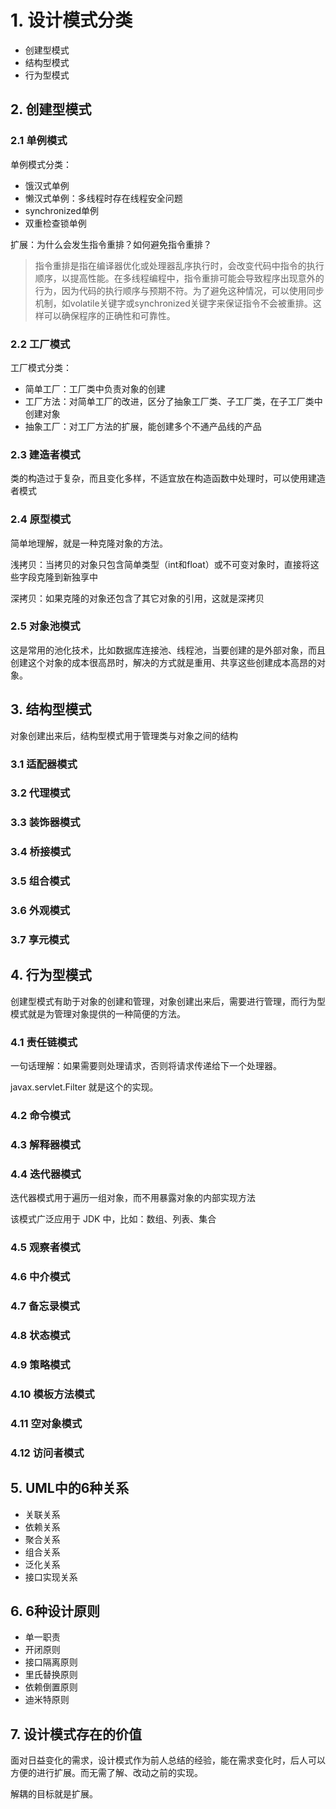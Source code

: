 # 1. 设计模式分类
* 创建型模式
* 结构型模式
* 行为型模式

## 2. 创建型模式
### 2.1 单例模式
单例模式分类：
* 饿汉式单例
* 懒汉式单例：多线程时存在线程安全问题
* synchronized单例
* 双重检查锁单例

扩展：为什么会发生指令重排？如何避免指令重排？
> 指令重排是指在编译器优化或处理器乱序执行时，会改变代码中指令的执行顺序，以提高性能。在多线程编程中，指令重排可能会导致程序出现意外的行为，因为代码的执行顺序与预期不符。为了避免这种情况，可以使用同步机制，如volatile关键字或synchronized关键字来保证指令不会被重排。这样可以确保程序的正确性和可靠性。


### 2.2 工厂模式
工厂模式分类：
* 简单工厂：工厂类中负责对象的创建
* 工厂方法：对简单工厂的改进，区分了抽象工厂类、子工厂类，在子工厂类中创建对象
* 抽象工厂：对工厂方法的扩展，能创建多个不通产品线的产品


### 2.3 建造者模式
类的构造过于复杂，而且变化多样，不适宜放在构造函数中处理时，可以使用建造者模式


### 2.4 原型模式
简单地理解，就是一种克隆对象的方法。

浅拷贝：当拷贝的对象只包含简单类型（int和float）或不可变对象时，直接将这些字段克隆到新独享中

深拷贝：如果克隆的对象还包含了其它对象的引用，这就是深拷贝


### 2.5 对象池模式
这是常用的池化技术，比如数据库连接池、线程池，当要创建的是外部对象，而且创建这个对象的成本很高昂时，解决的方式就是重用、共享这些创建成本高昂的对象。


## 3. 结构型模式
对象创建出来后，结构型模式用于管理类与对象之间的结构

### 3.1 适配器模式


### 3.2 代理模式


### 3.3 装饰器模式


### 3.4 桥接模式


### 3.5 组合模式


### 3.6 外观模式


### 3.7 享元模式


## 4. 行为型模式
创建型模式有助于对象的创建和管理，对象创建出来后，需要进行管理，而行为型模式就是为管理对象提供的一种简便的方法。


### 4.1 责任链模式
一句话理解：如果需要则处理请求，否则将请求传递给下一个处理器。

javax.servlet.Filter 就是这个的实现。

### 4.2 命令模式


### 4.3 解释器模式


### 4.4 迭代器模式
迭代器模式用于遍历一组对象，而不用暴露对象的内部实现方法

该模式广泛应用于 JDK 中，比如：数组、列表、集合

### 4.5 观察者模式


### 4.6 中介模式


### 4.7 备忘录模式


### 4.8 状态模式


### 4.9 策略模式


### 4.10 模板方法模式


### 4.11 空对象模式


### 4.12 访问者模式


## 5. UML中的6种关系
* 关联关系
* 依赖关系
* 聚合关系
* 组合关系
* 泛化关系
* 接口实现关系


## 6. 6种设计原则
* 单一职责
* 开闭原则
* 接口隔离原则
* 里氏替换原则
* 依赖倒置原则
* 迪米特原则


## 7. 设计模式存在的价值
面对日益变化的需求，设计模式作为前人总结的经验，能在需求变化时，后人可以方便的进行扩展。而无需了解、改动之前的实现。

解耦的目标就是扩展。